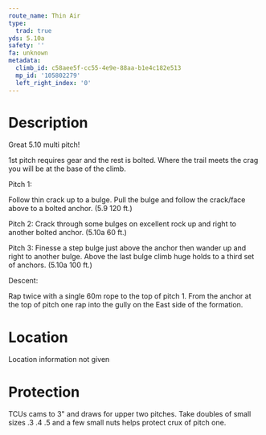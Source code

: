 ```yaml
---
route_name: Thin Air
type:
  trad: true
yds: 5.10a
safety: ''
fa: unknown
metadata:
  climb_id: c58aee5f-cc55-4e9e-88aa-b1e4c182e513
  mp_id: '105802279'
  left_right_index: '0'
---
```

# Description
Great 5.10 multi pitch!

1st pitch requires gear and the rest is bolted. Where the trail meets the crag you will be at the base of the climb.

Pitch 1:

Follow thin crack up to a bulge. Pull the bulge and follow the crack/face above to a bolted anchor. (5.9 120 ft.)

Pitch 2: Crack through some bulges on excellent rock up and right to another bolted anchor. (5.10a 60 ft.)

Pitch 3: Finesse a step bulge just above the anchor then wander up and right to another bulge. Above the last bulge climb huge holds to a third set of anchors. (5.10a 100 ft.)

Descent:

Rap twice with a single 60m rope to the top of pitch 1. From the anchor at the top of pitch one rap into the gully on the East side of the formation.

# Location
Location information not given

# Protection
TCUs cams to 3" and draws for upper two pitches. Take doubles of small sizes .3 .4 .5 and a few small nuts helps protect crux of pitch one.
